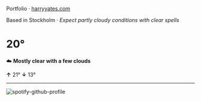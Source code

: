 Portfolio · [harryyates.com](https://harryyates.com)

<!-- WEATHER_START -->
Based in Stockholm · *Expect partly cloudy conditions with clear spells*

# 20°
☁️ **Mostly clear with a few clouds**

**↑** 21° **↓** 13°

---
<!-- WEATHER_END -->

<p align="left">
  <a>
    <img src="https://spotify-github-profile.kittinanx.com/api/view?uid=bigbello&cover_image=true&theme=natemoo-re&show_offline=true&background_color=121212&interchange=false&bar_color=53b14f&bar_color_cover=false" alt="spotify-github-profile">
  </a>
</p>